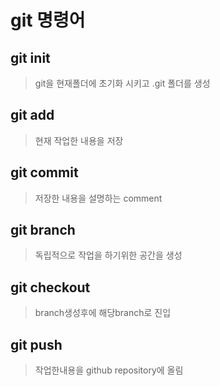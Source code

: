 # git 명령어

## git init
>git을 현재폴더에 초기화 시키고 .git 폴더를 생성

## git add
>현재 작업한 내용을 저장

## git commit
>저장한 내용을 설명하는 comment

## git branch
> 독립적으로 작업을 하기위한 공간을 생성

## git checkout
>branch생성후에 해당branch로 진입

## git push
>작업한내용을 github repository에 올림